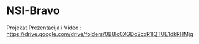 NSI-Bravo
=======================
Projekat Prezentacija i Video : https://drive.google.com/drive/folders/0B8Ic0XGDo2cxR1lQTUE1dkRHMjg